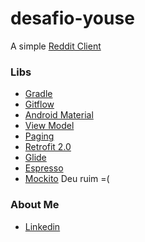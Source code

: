 # desafio-youse
A simple [Reddit Client](https://www.reddit.com/dev/api/)
### Libs ###

* [Gradle](http://gradle.org/)
* [Gitflow](https://github.com/nvie/gitflow/)
* [Android Material](https://material.io/develop/android/)
* [View Model](https://developer.android.com/topic/libraries/architecture/viewmodel)
* [Paging](https://developer.android.com/topic/libraries/architecture/paging/)
* [Retrofit 2.0](http://square.github.io/retrofit/)
* [Glide](https://github.com/bumptech/glide)
* [Espresso](https://developer.android.com/training/testing/espresso/)
* [Mockito](http://site.mockito.org/) Deu ruim =(

### About Me ###
* [Linkedin](https://br.linkedin.com/in/joaoibarra)
